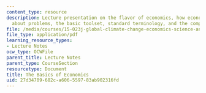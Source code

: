 ```yaml
---
content_type: resource
description: Lecture presentation on the flavor of economics, how economists think
  about problems, the basic toolset, standard terminology, and the complexity involved.
file: /media/courses/15-023j-global-climate-change-economics-science-and-policy-spring-2008/27d34709682ca606559783ab902316fd_lec5.pdf
file_type: application/pdf
learning_resource_types:
- Lecture Notes
ocw_type: OCWFile
parent_title: Lecture Notes
parent_type: CourseSection
resourcetype: Document
title: The Basics of Economics
uid: 27d34709-682c-a606-5597-83ab902316fd
---
```

